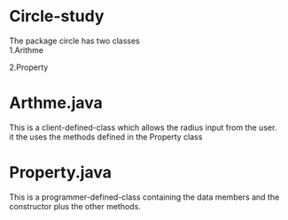 # Circle-study
The package circle has two classes <br />
1.Arithme<br />

2.Property

# Arthme.java
This is a client-defined-class which allows the radius input from the user.<br />
it the uses the methods defined in the Property class<br />
# Property.java
This is a programmer-defined-class containing the data members and the constructor plus the other methods.
